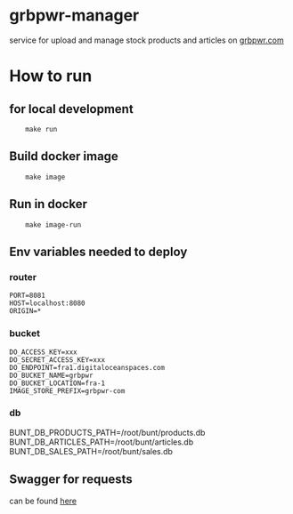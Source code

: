 # grbpwr-manager

service for upload and manage stock products and articles on [grbpwr.com](https://grbpwr.com)

# How to run

## for local development

```shell script
    make run
```

## Build docker image

```shell script
    make image
```

## Run in docker

```shell script
    make image-run
```

## Env variables needed to deploy

### router

```
PORT=8081
HOST=localhost:8080
ORIGIN=*
```

### bucket

```
DO_ACCESS_KEY=xxx
DO_SECRET_ACCESS_KEY=xxx
DO_ENDPOINT=fra1.digitaloceanspaces.com
DO_BUCKET_NAME=grbpwr
DO_BUCKET_LOCATION=fra-1
IMAGE_STORE_PREFIX=grbpwr-com
```

### db

BUNT_DB_PRODUCTS_PATH=/root/bunt/products.db
BUNT_DB_ARTICLES_PATH=/root/bunt/articles.db
BUNT_DB_SALES_PATH=/root/bunt/sales.db

## Swagger for requests

can be found [here](https://github.com/jekabolt/grbpwr-manager/tree/master/doc)
